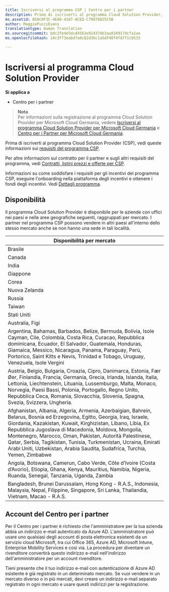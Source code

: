 ```yaml
---
title: Iscriversi al programma CSP | Centro per i partner
description: Prima di iscriverti al programma Cloud Solution Provider, consulta queste informazioni sui requisiti del programma CSP.
ms.assetid: 6EAC0F3C-4E88-4167-ACED-C79876825C5B
author: MaggiePucciEvans
translationtype: Human Translation
ms.sourcegitcommit: bdc2fede5dcd4563e91437db3aa834917dcfa1ae
ms.openlocfilehash: 14c3ff3eabd7a0c82d36c1a5df40f4fd7f1cb533

---
```


# Iscriversi al programma Cloud Solution Provider

**Si applica a**

-  Centro per i partner

>**Nota**<br>
Per informazioni sulla registrazione al programma Cloud Solution Provider per Microsoft Cloud Germania, vedere [Iscriversi al programma Cloud Solution Provider per Microsoft Cloud Germania](enroll-in-csp-for-microsoft-cloud-germany.md) e [Centro per i Partner per Microsoft Cloud Germania](partner-center-for-microsoft-cloud-germany.md).

Prima di iscriverti al programma Cloud Solution Provider (CSP), vedi queste informazioni sui [requisiti del programma CSP]( http://go.microsoft.com/fwlink/p/?LinkId=617116).

Per altre informazioni sul contratto per il partner e sugli altri requisiti del programma, vedi [Contratti, listini prezzi e offerte per CSP](csp-documents-and-learning-resources.md).

Informazioni su come soddisfare i requisiti per gli incentivi del programma CSP, eseguire l'onboarding nella piattaforma degli incentivi e ottenere i fondi degli incentivi. Vedi [Dettagli programma](https://go.microsoft.com/fwlink/?linkid=831533).

## <a href="" id="markets"></a>Disponibilità


Il programma Cloud Solution Provider è disponibile per le aziende con uffici nei paesi e nelle aree geografiche seguenti, raggruppati per mercato. I partner nel programma CSP possono vendere in altri paesi all'interno dello stesso mercato anche se non hanno una sede in tali località.

| Disponibilità per mercato                                                                                                                                                                                                                                                                                                                                                                                                                 |
|----------------------------------------------------------------------------------------------------------------------------------------------------------------------------------------------------------------------------------------------------------------------------------------------------------------------------------------------------------------------------------------------------------------------------------------|
| Brasile                                                                                                                                                                                                                                                                                                                                                                                                                                 |
| Canada                                                                                                                                                                                                                                                                                                                                                                                                                                 |
| India                                                                                                                                                                                                                                                                                                                                                                                                                                  |
| Giappone                                                                                                                                                                                                                                                                                                                                                                                                                                  |
| Corea                                                                                                                                                                                                                                                                                                                                                                                                                                  |
| Nuova Zelanda                                                                                                                                                                                                                                                                                                                                                                                                                            |
| Russia                                                                                                                                                                                                                                                                                                                                                                                                                                 |
| Taiwan                                                                                                                                                                                                                                                                                                                                                                                                                                 |
| Stati Uniti                                                                                                                                                                                                                                                                                                                                                                                                                          |
| Australia, Figi                                                                                                                                                                                                                                                                                                                                                                                                                        |
| Argentina, Bahamas, Barbados, Belize, Bermuda, Bolivia, Isole Cayman, Cile, Colombia, Costa Rica, Curacao, Repubblica dominicana, Ecuador, El Salvador, Guatemala, Honduras, Giamaica, Messico, Nicaragua, Panama, Paraguay, Perù, Portorico, Saint Kitts e Nevis, Trinidad e Tobago, Uruguay, Venezuela, Isole Vergini                                                                                                           |
| Austria, Belgio, Bulgaria, Croazia, Cipro, Danimarca, Estonia, Fær Øer, Finlandia, Francia, Germania, Grecia, Irlanda, Islanda, Italia, Lettonia, Liechtenstein, Lituania, Lussemburgo, Malta, Monaco, Norvegia, Paesi Bassi, Polonia, Portogallo, Regno Unito, Repubblica Ceca, Romania, Slovacchia, Slovenia, Spagna, Svezia, Svizzera, Ungheria.                                                                                          |
| Afghanistan, Albania, Algeria, Armenia, Azerbaigian, Bahrein, Belarus, Bosnia ed Erzegovina, Egitto, Georgia, Iraq, Israele, Giordania, Kazakistan, Kuwait, Kirghizistan, Libano, Libia, Ex Repubblica Jugoslava di Macedonia, Moldova, Mongolia, Montenegro, Marocco, Oman, Pakistan, Autorità Palestinese, Qatar, Serbia, Tagikistan, Tunisia, Turkmenistan, Ucraina, Emirati Arabi Uniti, Uzbekistan, Arabia Saudita, Sudafrica, Turchia, Yemen, Zimbabwe |
| Angola, Botswana, Camerun, Cabo Verde, Côte d’Ivoire (Costa d’Avorio), Etiopia, Ghana, Kenya, Mauritius, Namibia, Nigeria, Ruanda, Senegal, Tanzania, Uganda, Zambia                                                                                                                                                                                                                                                                                  |
| Bangladesh, Brunei Darussalam, Hong Kong - R.A.S., Indonesia, Malaysia, Nepal, Filippine, Singapore, Sri Lanka, Thailandia, Vietnam, Macao - R.A.S.                                                                                                                                                                                                                                                                                              |

 

## Account del Centro per i partner


Per il Centro per i partner è richiesto che l'amministratore per la tua azienda abbia un indirizzo e-mail autenticato da Azure AD. L'amministratore può usare uno qualsiasi degli account di posta elettronica esistenti da un servizio cloud Microsoft, tra cui Office 365, Azure AD, Microsoft Intune, Enterprise Mobility Services e così via. La procedura per diventare un rivenditore convertirà questo indirizzo e-mail nell'indirizzo dell'amministratore per un account rivenditore.

Tieni presente che il tuo indirizzo e-mail con autenticazione di Azure AD esistente è già registrato in un determinato mercato. Se vuoi vendere in un mercato diverso o in più mercati, devi creare un indirizzo e-mail separato registrato in ogni mercato e usare questi indirizzi per la registrazione.

 

 






<!--HONumber=Jan17_HO2-->


